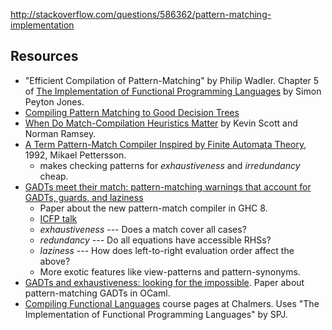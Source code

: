 
http://stackoverflow.com/questions/586362/pattern-matching-implementation

## Resources

  - "Efficient Compilation of Pattern-Matching" by Philip Wadler. Chapter 5 of [The Implementation of Functional Programming Languages](https://www.microsoft.com/en-us/research/publication/the-implementation-of-functional-programming-languages/) by Simon Peyton Jones.
  - [Compiling Pattern Matching to Good Decision Trees](http://pauillac.inria.fr/~maranget/papers/ml05e-maranget.pdf)
  - [When Do Match-Compilation Heuristics Matter](http://www.cs.tufts.edu/~nr/pubs/match-abstract.html) by Kevin Scott and Norman Ramsey.
  - [A Term Pattern-Match Compiler Inspired by Finite Automata Theory](https://www.classes.cs.uchicago.edu/archive/2011/spring/22620-1/papers/pettersson92.pdf), 1992, Mikael Pettersson.
    - makes checking patterns for _exhaustiveness_ and _irredundancy_ cheap.
  - [GADTs meet their match: pattern-matching warnings that account for GADTs, guards, and laziness](https://www.microsoft.com/en-us/research/wp-content/uploads/2016/08/gadtpm-acm.pdf)
    - Paper about the new pattern-match compiler in GHC 8.
    - [ICFP talk](https://youtu.be/AFSLMTgoClI)
    - _exhaustiveness_ --- Does a match cover all cases?
    - _redundancy_ --- Do all equations have accessible RHSs?
    - _laziness_ --- How does left-to-right evaluation order affect the above?
    - More exotic features like view-patterns and pattern-synonyms.
  - [GADTs and exhaustiveness: looking for the impossible](http://www.math.nagoya-u.ac.jp/~garrigue/papers/gadtspm.pdf). Paper about pattern-matching GADTs in OCaml.
  - [Compiling Functional Languages](http://www.cse.chalmers.se/edu/year/2011/course/CompFun/) course pages at Chalmers. Uses "The Implementation of Functional Programming Languages" by SPJ.
